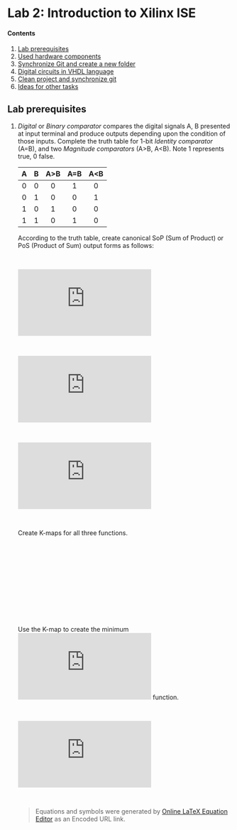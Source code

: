 # Lab 2: Introduction to Xilinx ISE

#### Contents

1. [Lab prerequisites](#Lab-prerequisites)
2. [Used hardware components](#Used-hardware-components)
3. [Synchronize Git and create a new folder](#Synchronize-Git-and-create-a-new-folder)
4. [Digital circuits in VHDL language](#Digital-circuits-in-VHDL-language)
5. [Clean project and synchronize git](#Clean-project-and-synchronize-git)
6. [Ideas for other tasks](#Ideas-for-other-tasks)


## Lab prerequisites

1. *Digital* or *Binary comparator* compares the digital signals A, B presented at input terminal and produce outputs depending upon the condition of those inputs. Complete the truth table for 1-bit *Identity comparator* (A=B), and two *Magnitude comparators* (A>B, A<B). Note 1 represents true, 0 false.

    | **A** | **B** | **A>B** | **A=B** | **A<B** |
    | :-: | :-: | :-: | :-: | :-: |
    | 0 | 0 | 0 | 1 | 0 |
    | 0 | 1 | 0 | 0 | 1 |
    | 1 | 0 | 1 | 0 | 0 |
    | 1 | 1 | 0 | 1 | 0 |

    According to the truth table, create canonical SoP (Sum of Product) or PoS (Product of Sum) output forms as follows:

    &nbsp;

    ![equation](https://latex.codecogs.com/gif.latex?%5Cinline%20y_%7BA%3EB%7D%5E%7BSoP%7D%3DA%5Cbar%7BB%7D)

    &nbsp;
    
    ![equation](https://latex.codecogs.com/gif.latex?y_%7BA%3DB%7D%5E%7BSoP%7D%3D)
    
    &nbsp;
    
    ![equation](https://latex.codecogs.com/gif.latex?y_%7BA%3CB%7D%5E%7BPoS%7D%3D)
    
    &nbsp;

    Create K-maps for all three functions.

    &nbsp;

    &nbsp;

    &nbsp;

    &nbsp;

    &nbsp;

    &nbsp;

    Use the K-map to create the minimum ![equation](https://latex.codecogs.com/gif.latex?y_%7BA%3CB%7D%5E%7BPoS%2Cmin%7D) function.

    &nbsp;

    ![equation](https://latex.codecogs.com/gif.latex?y_%7BA%3CB%7D%5E%7BPoS%2Cmin%7D%20%3D)
    
    &nbsp;

    > Equations and symbols were generated by [Online LaTeX Equation Editor](https://www.codecogs.com/latex/eqneditor.php) as an Encoded URL link.
    >

